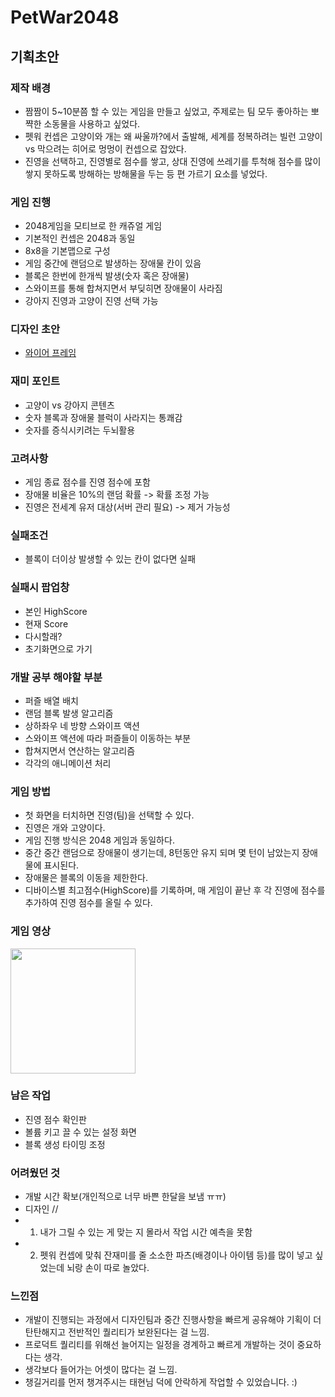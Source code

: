 # PetWar2048

## 기획초안

### 제작 배경 
- 짬짬이 5~10분쯤 할 수 있는 게임을 만들고 싶었고, 주제로는 팀 모두 좋아하는 뽀쨕한 소동물을 사용하고 싶었다.
- 펫워 컨셉은 고양이와 개는 왜 싸울까?에서 출발해, 세계를 정복하려는 빌런 고양이 vs 막으려는 히어로 멍멍이 컨셉으로 잡았다.
- 진영을 선택하고, 진영별로 점수를 쌓고, 상대 진영에 쓰레기를 투척해 점수를 많이 쌓지 못하도록 방해하는 방해물을 두는 등 편 가르기 요소를 넣었다.

### 게임 진행
- 2048게임을 모티브로 한 캐쥬얼 게임
- 기본적인 컨셉은 2048과 동일
- 8x8을 기본맵으로 구성
- 게임 중간에 랜덤으로 발생하는 장애물 칸이 있음
- 블록은 한번에 한개씩 발생(숫자 혹은 장애물)
- 스와이프를 통해 합쳐지면서 부딪히면 장애물이 사라짐
- 강아지 진영과 고양이 진영 선택 가능

### 디자인 초안
- [와이어 프레임](https://www.figma.com/file/wLV5f6His2uGQ831Eue7uu/Untitled?node-id=0%3A1)

### 재미 포인트
- 고양이 vs 강아지 콘텐츠
- 숫자 블록과 장애물 블럭이 사라지는 통쾌감
- 숫자를 증식시키려는 두뇌활용

### 고려사항
- 게임 종료 점수를 진영 점수에 포함
- 장애물 비율은 10%의 랜덤 확률 -> 확률 조정 가능
- 진영은 전세계 유저 대상(서버 관리 필요) -> 제거 가능성

### 실패조건
- 블록이 더이상 발생할 수 있는 칸이 없다면 실패

### 실패시 팝업창
- 본인 HighScore
- 현재 Score
- 다시할래?
- 초기화면으로 가기

### 개발 공부 해야할 부분
- 퍼즐 배열 배치
- 랜덤 블록 발생 알고리즘
- 상하좌우 네 방향 스와이프 액션
- 스와이프 액션에 따라 퍼즐들이 이동하는 부분
- 합쳐지면서 연산하는 알고리즘
- 각각의 애니메이션 처리

### 게임 방법
- 첫 화면을 터치하면 진영(팀)을 선택할 수 있다.
- 진영은 개와 고양이다.
- 게임 진행 방식은 2048 게임과 동일하다.
- 중간 중간 랜덤으로 장애물이 생기는데, 8턴동안 유지 되며 몇 턴이 남았는지 장애물에 표시된다.
- 장애물은 블록의 이동을 제한한다.
- 디바이스별 최고점수(HighScore)를 기록하며, 매 게임이 끝난 후 각 진영에 점수를 추가하여 진영 점수를 올릴 수 있다.

### 게임 영상
<img width="200" src="https://user-images.githubusercontent.com/11881712/137608230-06e81168-5670-4cee-8dde-fd5af5ecc4ce.gif"/>

### 남은 작업
- 진영 점수 확인판
- 볼륨 키고 끌 수 있는 설정 화면
- 블록 생성 타이밍 조정

### 어려웠던 것
- 개발 시간 확보(개인적으로 너무 바쁜 한달을 보냄 ㅠㅠ)
- 디자인 // 
- 1. 내가 그릴 수 있는 게 맞는 지 몰라서 작업 시간 예측을 못함
- 2. 펫워 컨셉에 맞춰 잔재미를 줄 소소한 파츠(배경이나 아이템 등)를 많이 넣고 싶었는데 뇌랑 손이 따로 놀았다.

### 느낀점
- 개발이 진행되는 과정에서 디자인팀과 중간 진행사항을 빠르게 공유해야 기획이 더 탄탄해지고 전반적인 퀄리티가 보완된다는 걸 느낌.
- 프로덕트 퀄리티를 위해선 늘어지는 일정을 경계하고 빠르게 개발하는 것이 중요하다는 생각.
- 생각보다 들어가는 어셋이 많다는 걸 느낌.
- 챙길거리를 먼저 챙겨주시는 태현님 덕에 안락하게 작업할 수 있었습니다. :) 

